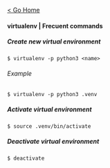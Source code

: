 [< Go Home](../README.md)

#### virtualenv | Frecuent commands

##### Create new virtual environment
```
$ virtualenv -p python3 <name>
```

###### Example
```
$ virtualenv -p python3 .venv
```

##### Activate virtual environment
```
$ source .venv/bin/activate
```

##### Deactivate virtual environment
```
$ deactivate
```
